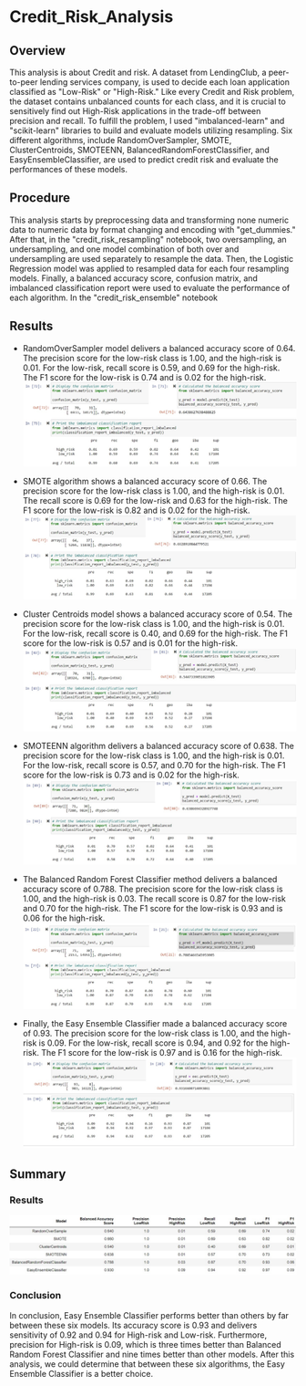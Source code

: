 # Credit_Risk_Analysis
## Overview
This analysis is about Credit and risk. A dataset from LendingClub, a peer-to-peer lending services company, is used to decide each loan application classified as "Low-Risk" or "High-Risk." Like every Credit and Risk problem, the dataset contains unbalanced counts for each class, and it is crucial to sensitively find out High-Risk applications in the trade-off between precision and recall.
To fulfill the problem, I used "imbalanced-learn" and "scikit-learn" libraries to build and evaluate models utilizing resampling. Six different algorithms, include RandomOverSampler, SMOTE, ClusterCentroids, SMOTEENN, BalancedRandomForestClassifier, and EasyEnsembleClassifier, are used to predict credit risk and evaluate the performances of these models.

## Procedure
This analysis starts by preprocessing data and transforming none numeric data to numeric data by format changing and encoding with "get_dummies."
After that, in the "credit_risk_resampling" notebook, two oversampling, an undersampling, and one model combination of both over and undersampling are used separately to resample the data. Then, the Logistic Regression model was applied to resampled data for each four resampling models. Finally, a balanced accuracy score, confusion matrix, and imbalanced classification report were used to evaluate the performance of each algorithm.
In the "credit_risk_ensemble" notebook 

## Results

- RandomOverSampler model delivers a balanced accuracy score of 0.64. The precision score for the low-risk class is 1.00, and the high-risk is 0.01. For the low-risk, recall score is 0.59, and 0.69 for the high-risk. The F1 score for the low-risk is 0.74 and is 0.02 for the high-risk.
![This is an image](/oversampling_model.jpg)

- SMOTE algorithm shows a balanced accuracy score of 0.66. The precision score for the low-risk class is 1.00, and the high-risk is 0.01. The recall score is 0.69 for the low-risk and 0.63 for the high-risk. The F1 score for the low-risk is 0.82 and is 0.02 for the high-risk.
![This is an image](/smote_model.jpg)

- Cluster Centroids model shows a balanced accuracy score of 0.54. The precision score for the low-risk class is 1.00, and the high-risk is 0.01. For the low-risk, recall score is 0.40, and 0.69 for the high-risk. The F1 score for the low-risk is 0.57 and is 0.01 for the high-risk.
![This is an image](/undersampling_model.jpg)

- SMOTEENN algorithm delivers a balanced accuracy score of 0.638. The precision score for the low-risk class is 1.00, and the high-risk is 0.01. For the low-risk, recall score is 0.57, and 0.70 for the high-risk. The F1 score for the low-risk is 0.73 and is 0.02 for the high-risk.
![This is an image](/smoteenn_model.jpg)

- The Balanced Random Forest Classifier method delivers a balanced accuracy score of 0.788. The precision score for the low-risk class is 1.00, and the high-risk is 0.03. The recall score is 0.87 for the low-risk and 0.70 for the high-risk. The F1 score for the low-risk is 0.93 and is 0.06 for the high-risk.
![This is an image](/randomforest_model.jpg)

- Finally, the Easy Ensemble Classifier made a balanced accuracy score of 0.93. The precision score for the low-risk class is 1.00, and the high-risk is 0.09. For the low-risk, recall score is 0.94, and 0.92 for the high-risk. The F1 score for the low-risk is 0.97 and is 0.16 for the high-risk.
![This is an image](/eec_model.jpg)


## Summary

### Results

![This is an image](/Results.jpg)



### Conclusion
In conclusion, Easy Ensemble Classifier performs better than others by far between these six models. Its accuracy score is 0.93 and delivers sensitivity of 0.92 and 0.94 for High-risk and Low-risk. Furthermore, precision for High-risk is 0.09, which is three times better than Balanced Random Forest Classifier and nine times better than other models. After this analysis, we could determine that between these six algorithms, the Easy Ensemble Classifier is a better choice.
